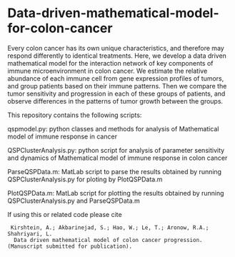 # Data-driven-mathematical-model-for-colon-cancer

Every colon cancer has its own unique characteristics, and therefore may respond differently to identical treatments. Here, we develop a data driven mathematical model for the interaction network of key components of immune microenvironment in colon cancer. We estimate the relative abundance of each immune cell from gene expression profiles of tumors, and group patients based on their immune patterns. Then we compare the tumor sensitivity and progression in each of these groups of patients, and observe differences in the patterns of tumor growth between the groups.

This repository contains the following scripts:

qspmodel.py: python classes and methods for analysis of 
          Mathematical model of immune response in cancer

QSPClusterAnalysis.py: python script for analysis of  parameter sensitivity and dynamics of 
                    Mathematical model of immune response in colon cancer

ParseQSPData.m: MatLab script to parse the results obtained by running 
			  QSPClusterAnalysis.py for ploting by PlotQSPData.m
		
PlotQSPData.m: MatLab script for plotting the results obtained by running 
			 QSPClusterAnalysis.py and ParseQSPData.m
			 
If using this or related code please cite

```
 Kirshtein, A.; Akbarinejad, S.; Hao, W.; Le, T.; Aronow, R.A.; Shahriyari, L. 
  Data driven mathematical model of colon cancer progression. (Manuscript submitted for publication).
```
